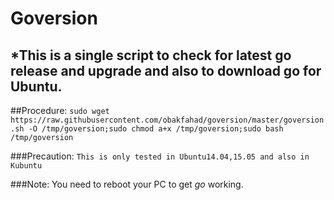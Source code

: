 Goversion
======
*This is a single script to check for latest go release and upgrade and also to download go for Ubuntu.
---
##Procedure:
`sudo wget https://raw.githubusercontent.com/obakfahad/goversion/master/goversion.sh -O /tmp/goversion;sudo chmod a+x /tmp/goversion;sudo bash /tmp/goversion`

###Precaution:
`This is only tested in Ubuntu14.04,15.05 and also in Kubuntu`

###Note: You need to reboot your PC to get *go* working.
